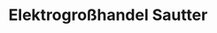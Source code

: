 ---
title: "Elektrogroßhandel Sautter"
url: /mannheim/elektrogrosshandel-sautter/
shop: Großhandel
---